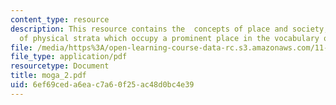 ```yaml
---
content_type: resource
description: This resource contains the  concepts of place and society, and the metaphor
  of physical strata which occupy a prominent place in the vocabulary of social differences.
file: /media/https%3A/open-learning-course-data-rc.s3.amazonaws.com/11-329-social-theory-and-the-city-fall-2005/6ef69ceda6eac7a60f25ac48d0bc4e39_moga_2.pdf
file_type: application/pdf
resourcetype: Document
title: moga_2.pdf
uid: 6ef69ced-a6ea-c7a6-0f25-ac48d0bc4e39
---
```

